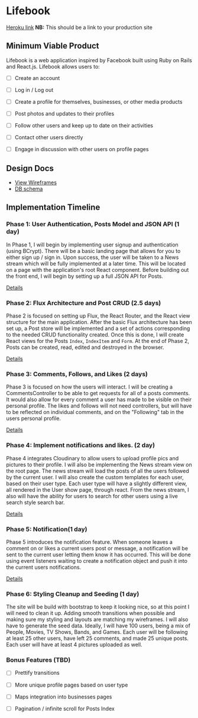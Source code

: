 # Lifebook

[Heroku link][heroku] **NB:** This should be a link to your production site

[heroku]: http://www.herokuapp.com

## Minimum Viable Product

Lifebook is a web application inspired by Facebook built using Ruby on Rails
and React.js. Lifebook allows users to:

<!-- This is a Markdown checklist. Use it to keep track of your progress! -->

- [ ] Create an account
- [ ] Log in / Log out
- [ ] Create a profile for themselves, businesses, or other media products
- [ ] Post photos and updates to their profiles
- [ ] Follow other users and keep up to date on their activities
- [ ] Contact other users directly
- [ ] Engage in discussion with other users on profile pages


## Design Docs
* [View Wireframes][view]
* [DB schema][schema]

[view]: ./docs/views.md
[schema]: ./docs/schema.md

## Implementation Timeline

### Phase 1: User Authentication, Posts Model and JSON API (1 day)

In Phase 1, I will begin by implementing user signup and authentication (using
BCrypt). There will be a basic landing page that allows for you to either sign up / sign in.  Upon success, the user will be taken to a News stream which will be fully implemented at a later time.  This will be located on a page with the application's root React component. Before building out the front end, I will begin by setting up a full JSON API for Posts.

[Details][phase-one]

### Phase 2: Flux Architecture and Post CRUD (2.5 days)

Phase 2 is focused on setting up Flux, the React Router, and the React view
structure for the main application. After the basic Flux architecture has been
set up, a Post store will be implemented and a set of actions corresponding to
the needed CRUD functionality created. Once this is done, I will create React
views for the Posts `Index`, `IndexItem` and `Form`. At the end of Phase 2,
Posts can be created, read, edited and destroyed in the browser.

[Details][phase-two]

### Phase 3: Comments, Follows, and Likes (2 days)

Phase 3 is focused on how the users will interact.  I will be creating a CommentsController to be able to get requests for all of a posts comments.  It would also allow for every comment a user has made to be visible on their personal profile.  The likes and follows will not need controllers, but will have to be reflected on individual comments, and on the "Following" tab in the users personal profile.


[Details][phase-three]

### Phase 4: Implement notifications and likes.  (2 day)
Phase 4 integrates Cloudinary to allow users to upload profile pics and pictures to their profile.  I will also be implementing the News stream view on the root page.  The news stream will load the posts of all the users followed by the current user.  I will also create the custom templates for each user, based on their user type.  Each user type will have a slightly different view, all rendered in the User show page, through react.  From the news stream, I also will have the ability for users to search for other users using a live search style search bar.


[Details][phase-four]

### Phase 5: Notification(1 day)

Phase 5 introduces the notification feature.  When someone leaves a comment on or likes a current users post or message, a notification will be sent to the current user letting them know it has occurred.  This will be done using event listeners waiting to create a notification object and push it into the current users notifications.  

[Details][phase-five]

### Phase 6: Styling Cleanup and Seeding (1 day)

The site will be build with bootstrap to keep it looking nice, so at this point I will need to clean it up.  Adding smooth transitions when possible and making sure my styling and layouts are matching my wireframes.  I will also have to generate the seed data.  Ideally, I will have 100 users, being a mix of People, Movies, TV Shows, Bands, and Games.  Each user will be following at least 25 other users, have left 25 comments, and made 25 unique posts.  Each user will have at least 4 pictures uploaded as well.

### Bonus Features (TBD)
- [ ] Prettify transitions
- [ ] More unique profile pages based on user type
- [ ] Maps integration into businesses pages
- [ ] Pagination / infinite scroll for Posts Index


[phase-one]: ./docs/phases/phase1.md
[phase-two]: ./docs/phases/phase2.md
[phase-three]: ./docs/phases/phase3.md
[phase-four]: ./docs/phases/phase4.md
[phase-five]: ./docs/phases/phase5.md
